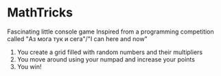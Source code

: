# MathTricks
Fascinating little console game
Inspired from a programming competition called "Аз мога тук и сега"/"I can here and now"

1. You create a grid filled with random numbers and their multipliers
2. You move around using your numpad and increase your points
3. You win!
